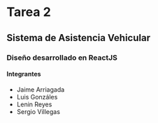 # Tarea 2

## Sistema de Asistencia Vehicular

### Diseño desarrollado en ReactJS

#### Integrantes

- Jaime Arriagada
- Luis Gonzáles
- Lenin Reyes
- Sergio Villegas
